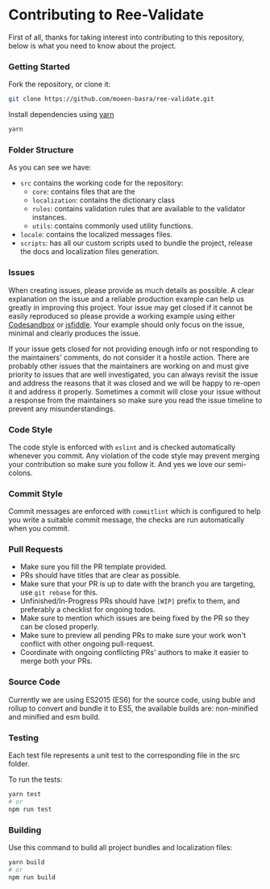 # Contributing to Ree-Validate

First of all, thanks for taking interest into contributing to this repository, below is what you need to know about the project.

### Getting Started

Fork the repository, or clone it:

```bash
git clone https://github.com/moeen-basra/ree-validate.git
```

Install dependencies using [yarn](https://yarnpkg.com)

```bash
yarn
```

### Folder Structure

As you can see we have:

- `src` contains the working code for the repository:
  - `core`: contains files that are the 
  - `localization`: contains the dictionary class 
  - `rules`: contains validation rules that are available to the validator instances.
  - `utils`: contains commonly used utility functions.
- `locale`: contains the localized messages files.
- `scripts`: has all our custom scripts used to bundle the project, release the docs and localization files generation.

### Issues

When creating issues, please provide as much details as possible. A clear explanation on the issue and a reliable production example can help us greatly in improving this project. Your issue may get closed if it cannot be easily reproduced so please provide a working example using either [Codesandbox](https://codesandbox.io/) or [jsfiddle](https://jsfiddle.net/). Your example should only focus on the issue, minimal and clearly produces the issue.

If your issue gets closed for not providing enough info or not responding to the maintainers' comments, do not consider it a hostile action. There are probably other issues that the maintainers are working on and must give priority to issues that are well investigated, you can always revisit the issue and address the reasons that it was closed and we will be happy to re-open it and address it properly. Sometimes a commit will close your issue without a response from the maintainers so make sure you read the issue timeline to prevent any misunderstandings.

### Code Style

The code style is enforced with `eslint` and is checked automatically whenever you commit. Any violation of the code style may prevent merging your contribution so make sure you follow it. And yes we love our semi-colons.

### Commit Style

Commit messages are enforced with `commitlint` which is configured to help you write a suitable commit message, the checks are run automatically when you commit.

### Pull Requests

- Make sure you fill the PR template provided.
- PRs should have titles that are clear as possible.
- Make sure that your PR is up to date with the branch you are targeting, use `git rebase` for this.
- Unfinished/In-Progress PRs should have `[WIP]` prefix to them, and preferably a checklist for ongoing todos.
- Make sure to mention which issues are being fixed by the PR so they can be closed properly.
- Make sure to preview all pending PRs to make sure your work won't conflict with other ongoing pull-request.
- Coordinate with ongoing conflicting PRs' authors to make it easier to merge both your PRs.

### Source Code

Currently we are using ES2015 (ES6) for the source code, using buble and rollup to convert and bundle it to ES5, the available builds are: non-minified and minified and esm build.

### Testing

Each test file represents a unit test to the corresponding file in the src folder.

To run the tests:

```bash
yarn test
# or
npm run test
```

### Building

Use this command to build all project bundles and localization files:

```bash
yarn build
# or
npm run build
```
